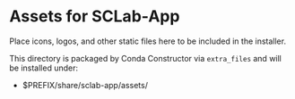 # Assets for SCLab-App

Place icons, logos, and other static files here to be included in the installer.

This directory is packaged by Conda Constructor via `extra_files` and will be installed under:

- $PREFIX/share/sclab-app/assets/

